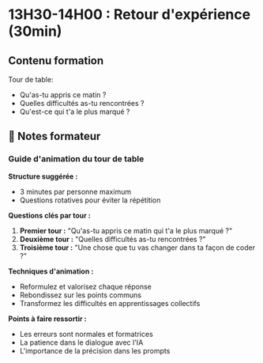 # 13H30-14H00 : Retour d'expérience (30min)

## Contenu formation

Tour de table:
* Qu'as-tu appris ce matin ? 
* Quelles difficultés as-tu rencontrées ?
* Qu'est-ce qui t'a le plus marqué ?

## 📝 Notes formateur

### Guide d'animation du tour de table

**Structure suggérée :**
- 3 minutes par personne maximum
- Questions rotatives pour éviter la répétition

**Questions clés par tour :**
1. **Premier tour :** "Qu'as-tu appris ce matin qui t'a le plus marqué ?"
2. **Deuxième tour :** "Quelles difficultés as-tu rencontrées ?"
3. **Troisième tour :** "Une chose que tu vas changer dans ta façon de coder ?"

**Techniques d'animation :**
- Reformulez et valorisez chaque réponse
- Rebondissez sur les points communs
- Transformez les difficultés en apprentissages collectifs

**Points à faire ressortir :**
- Les erreurs sont normales et formatrices
- La patience dans le dialogue avec l'IA
- L'importance de la précision dans les prompts